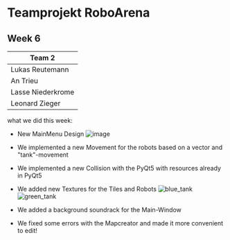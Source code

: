 # Teamprojekt RoboArena
## Week 6

| Team 2 |
| ----------------- |
| Lukas Reutemann   | 
| An Trieu          | 
| Lasse Niederkrome |
| Leonard Zieger    |


what we did this week:

- New MainMenu Design
  ![image](https://user-images.githubusercontent.com/72664329/175298864-811295f2-d46f-40ea-845c-69e33d713c99.png)

- We implemented a new Movement for the robots based on a vector and "tank"-movement
- We implemented a new Collision with the PyQt5 with resources already in PyQt5
- We added new Textures for the Tiles and Robots
  ![blue_tank](https://user-images.githubusercontent.com/72664329/175300309-9258626c-8105-484f-8b4c-608851903282.png)
  ![green_tank](https://user-images.githubusercontent.com/72664329/175299997-50c674df-ea83-43e6-b850-f1cd3720618b.png) 

- We added a background soundrack for the Main-Window
- We fixed some errors with the Mapcreator and made it more convenient to edit!

